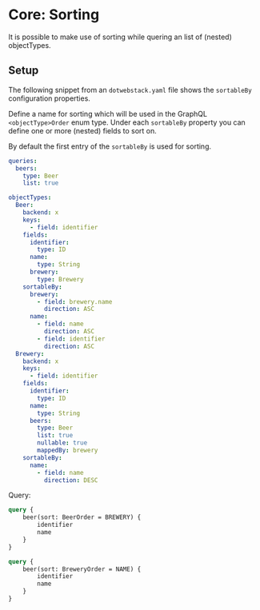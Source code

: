 # Core: Sorting

It is possible to make use of sorting while quering an list of (nested) objectTypes. 

## Setup

The following snippet from an `dotwebstack.yaml` file shows the `sortableBy` configuration properties. 

Define a name for sorting which will be used in the GraphQL `<objectType>Order` enum type. Under each `sortableBy` property you can  
define one or more (nested) fields to sort on.

By default the first entry of the `sortableBy` is used for sorting. 

```yaml
queries:
  beers:
    type: Beer
    list: true

objectTypes:
  Beer:
    backend: x
    keys:
      - field: identifier
    fields:
      identifier:
        type: ID
      name:
        type: String
      brewery:
        type: Brewery
    sortableBy:
      brewery:
        - field: brewery.name
          direction: ASC
      name:
        - field: name
          direction: ASC
        - field: identifier
          direction: ASC
  Brewery:
    backend: x
    keys:
      - field: identifier
    fields:
      identifier:
        type: ID
      name:
        type: String
      beers:
        type: Beer
        list: true
        nullable: true
        mappedBy: brewery
    sortableBy:
      name:
        - field: name
          direction: DESC
```

Query:

```graphql
query {
    beer(sort: BeerOrder = BREWERY) {
        identifier
        name
    }
}
```

```graphql
query {
    beer(sort: BreweryOrder = NAME) {
        identifier
        name
    }
}
```
